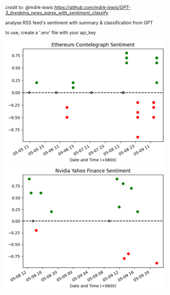 _credit to: @m4rk-lewis https://github.com/m4rk-lewis/GPT-3_breaking_news_parse_with_sentiment_classify_

analyse RSS feed's sentiment with summary & classification from GPT

to use, create a '.env' file with your api_key

![eth](Images/eth.png)
![nvda](Images/nvda.png)
